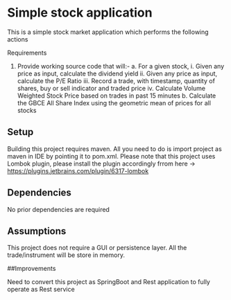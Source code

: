 # Simple stock application

This is a simple stock market application which performs the following actions

Requirements
1. Provide working source code that will:-
    a. For a given stock,
        i. Given any price as input, calculate the dividend yield
        ii. Given any price as input, calculate the P/E Ratio
        iii. Record a trade, with timestamp, quantity of shares, buy or sell indicator and traded price
        iv. Calculate Volume Weighted Stock Price based on trades in past 15 minutes
    b. Calculate the GBCE All Share Index using the geometric mean of prices for all stocks

## Setup

Building this project requires maven. All you need to do is import project as maven in IDE by pointing it to pom.xml.
Please note that this project uses Lombok plugin, please install the plugin accordingly frrom here -> https://plugins.jetbrains.com/plugin/6317-lombok

## Dependencies

No prior dependencies are required


## Assumptions

This project does not require a GUI or persistence layer. All the trade/instrument will be store in memory.

##Improvements

Need to convert this project as SpringBoot and Rest application to fully operate as Rest service
